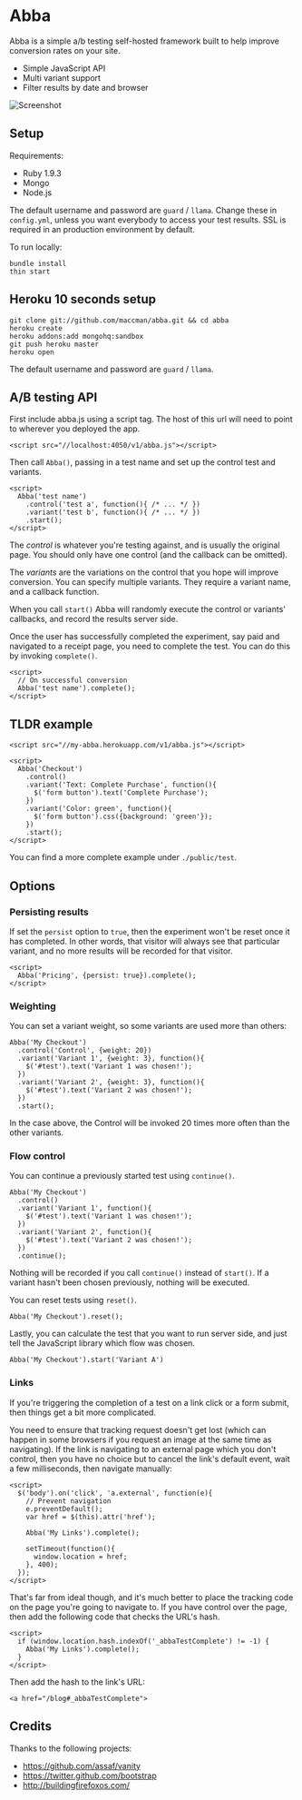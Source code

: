 # Abba

Abba is a simple a/b testing self-hosted framework built to help improve conversion rates on your site.

* Simple JavaScript API
* Multi variant support
* Filter results by date and browser

![Screenshot](http://stripe.github.com/abba/screenshot.png)

## Setup

Requirements:

* Ruby 1.9.3
* Mongo
* Node.js

The default username and password are `guard` / `llama`. Change these in `config.yml`, unless you want everybody to access your test results. SSL is required in an production environment by default.

To run locally:

    bundle install
    thin start

## Heroku 10 seconds setup

    git clone git://github.com/maccman/abba.git && cd abba
    heroku create
    heroku addons:add mongohq:sandbox
    git push heroku master
    heroku open

The default username and password are `guard` / `llama`.

## A/B testing API

First include abba.js using a script tag. The host of this url will need to point to wherever you deployed the app.

    <script src="//localhost:4050/v1/abba.js"></script>

Then call `Abba()`, passing in a test name and set up the control test and variants.

    <script>
      Abba('test name')
        .control('test a', function(){ /* ... */ })
        .variant('test b', function(){ /* ... */ })
        .start();
    </script>

The *control* is whatever you're testing against, and is usually the original page. You should only have one control (and the callback can be omitted).

The *variants* are the variations on the control that you hope will improve conversion. You can specify multiple variants. They require a variant name, and a callback function.

When you call `start()` Abba will randomly execute the control or variants' callbacks, and record the results server side.

Once the user has successfully completed the experiment, say paid and navigated to a receipt page, you need to complete the test. You can do this by invoking `complete()`.

    <script>
      // On successful conversion
      Abba('test name').complete();
    </script>

## TLDR example

    <script src="//my-abba.herokuapp.com/v1/abba.js"></script>

    <script>
      Abba('Checkout')
        .control()
        .variant('Text: Complete Purchase', function(){
          $('form button').text('Complete Purchase');
        })
        .variant('Color: green', function(){
          $('form button').css({background: 'green'});
        })
        .start();
    </script>

You can find a more complete example under `./public/test`.

## Options

### Persisting results

If set the `persist` option to `true`, then the experiment won't be reset once it has completed. In other words, that visitor will always see that particular variant, and no more results will be recorded for that visitor.

    <script>
      Abba('Pricing', {persist: true}).complete();
    </script>

### Weighting

You can set a variant weight, so some variants are used more than others:

    Abba('My Checkout')
      .control('Control', {weight: 20})
      .variant('Variant 1', {weight: 3}, function(){
        $('#test').text('Variant 1 was chosen!');
      })
      .variant('Variant 2', {weight: 3}, function(){
        $('#test').text('Variant 2 was chosen!');
      })
      .start();

In the case above, the Control will be invoked 20 times more often than the other variants.

### Flow control

You can continue a previously started test using `continue()`.

    Abba('My Checkout')
      .control()
      .variant('Variant 1', function(){
        $('#test').text('Variant 1 was chosen!');
      })
      .variant('Variant 2', function(){
        $('#test').text('Variant 2 was chosen!');
      })
      .continue();

Nothing will be recorded if you call `continue()` instead of `start()`. If a variant hasn't been chosen previously, nothing will be executed.

You can reset tests using `reset()`.

    Abba('My Checkout').reset();

Lastly, you can calculate the test that you want to run server side, and just tell the JavaScript library which flow was chosen.

    Abba('My Checkout').start('Variant A')

### Links

If you're triggering the completion of a test on a link click or a form submit, then things get a bit more complicated.

You need to ensure that tracking request doesn't get lost (which can happen in some browsers if you request an image at the same time as
navigating). If the link is navigating to an external page which you don't control, then you have no choice but to cancel the link's default
event, wait a few milliseconds, then navigate manually:

    <script>
      $('body').on('click', 'a.external', function(e){
        // Prevent navigation
        e.preventDefault();
        var href = $(this).attr('href');

        Abba('My Links').complete();

        setTimeout(function(){
          window.location = href;
        }, 400);
      });
    </script>

That's far from ideal though, and it's much better to place the tracking code on the page you're going to navigate to. If you have control
over the page, then add the following code that checks the URL's hash.

    <script>
      if (window.location.hash.indexOf('_abbaTestComplete') != -1) {
        Abba('My Links').complete();
      }
    </script>

Then add the hash to the link's URL:

    <a href="/blog#_abbaTestComplete">

## Credits

Thanks to the following projects:

* https://github.com/assaf/vanity
* https://twitter.github.com/bootstrap
* http://buildingfirefoxos.com/
